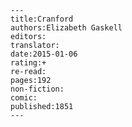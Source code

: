 
    ---
    title:Cranford
    authors:Elizabeth Gaskell
    editors:
    translator:
    date:2015-01-06
    rating:+
    re-read:
    pages:192
    non-fiction:
    comic:
    published:1851
    ---

    